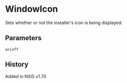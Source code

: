 # WindowIcon

Sets whether or not the installer's icon is being displayed.

## Parameters

    on|off

## History

Added in NSIS v1.70

